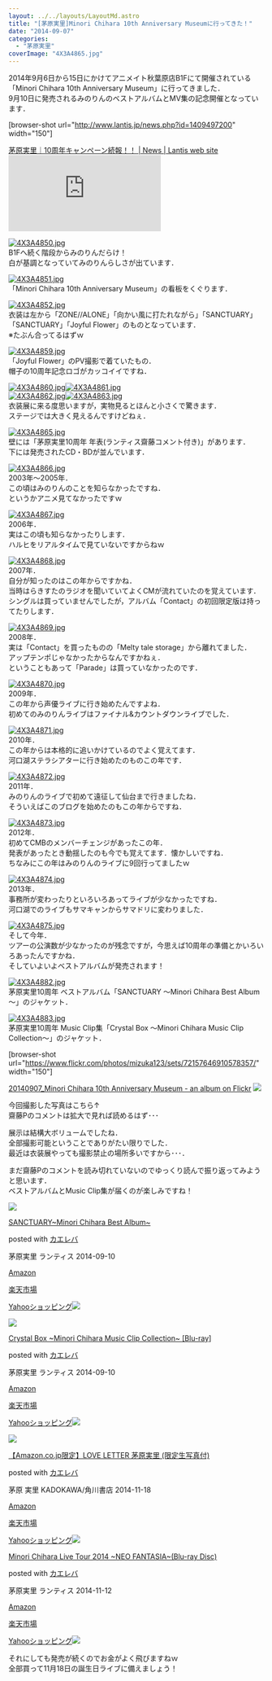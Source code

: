 ```yaml
---
layout: ../../layouts/LayoutMd.astro
title: "[茅原実里]Minori Chihara 10th Anniversary Museumに行ってきた！"
date: "2014-09-07"
categories: 
  - "茅原実里"
coverImage: "4X3A4865.jpg"
---
```


2014年9月6日から15日にかけてアニメイト秋葉原店B1Fにて開催されている「Minori Chihara 10th Anniversary Museum」に行ってきました．  
9月10日に発売されるみのりんのベストアルバムとMV集の記念開催となっています．

\[browser-shot url="http://www.lantis.jp/news.php?id=1409497200" width="150"\]

[茅原実里｜10周年キャンペーン続報！！ | News | Lantis web site](http://www.lantis.jp/news.php?id=1409497200) [![](http://b.hatena.ne.jp/entry/image/http://www.lantis.jp/news.php?id=1409497200)](http://b.hatena.ne.jp/entry/http://www.lantis.jp/news.php?id=1409497200)

[![4X3A4850.jpg](images/14978559158_458ef149fc_b.jpg)](https://www.flickr.com/photos/67522130@N08/14978559158/ "4X3A4850.jpg")  
B1Fへ続く階段からみのりんだらけ！  
白が基調となっていてみのりんらしさが出ています．

[![4X3A4851.jpg](images/15165144245_cda284275f_b.jpg)](https://www.flickr.com/photos/67522130@N08/15165144245/ "4X3A4851.jpg")  
「Minori Chihara 10th Anniversary Museum」の看板をくぐります．

[![4X3A4852.jpg](images/15142104836_a7fb8eff6f_b.jpg)](https://www.flickr.com/photos/67522130@N08/15142104836/ "4X3A4852.jpg")  
衣装は左から「ZONE//ALONE」「向かい風に打たれながら」「SANCTUARY」「SANCTUARY」「Joyful Flower」のものとなっています．  
※たぶん合ってるはずｗ

[![4X3A4859.jpg](images/15162155051_5ebf719e78_b.jpg)](https://www.flickr.com/photos/67522130@N08/15162155051/ "4X3A4859.jpg")  
「Joyful Flower」のPV撮影で着ていたもの．  
帽子の10周年記念ロゴがカッコイイですね．

[![4X3A4860.jpg](images/14978413769_03c263738d_b.jpg)](https://www.flickr.com/photos/67522130@N08/14978413769/ "4X3A4860.jpg")[![4X3A4861.jpg](images/15162158371_62843fb999_b.jpg)](https://www.flickr.com/photos/67522130@N08/15162158371/ "4X3A4861.jpg")  
[![4X3A4862.jpg](images/14978486660_06ebbf957f_b.jpg)](https://www.flickr.com/photos/67522130@N08/14978486660/ "4X3A4862.jpg")[![4X3A4863.jpg](images/15165152425_b334cd8c0f_b.jpg)](https://www.flickr.com/photos/67522130@N08/15165152425/ "4X3A4863.jpg")  
衣装展に来る度思いますが，実物見るとほんと小さくで驚きます．  
ステージでは大きく見えるんですけどねぇ．

[![4X3A4865.jpg](images/14978489770_de5b38d2d6_b.jpg)](https://www.flickr.com/photos/67522130@N08/14978489770/ "4X3A4865.jpg")  
壁には「茅原実里10周年 年表(ランティス齋藤コメント付き)」があります．  
下には発売されたCD・BDが並んでいます．

[![4X3A4866.jpg](images/15165155615_8b8624c1c3_b.jpg)](https://www.flickr.com/photos/67522130@N08/15165155615/ "4X3A4866.jpg")  
2003年～2005年．  
この頃はみのりんのことを知らなかったですね．  
というかアニメ見てなかったですｗ

[![4X3A4867.jpg](images/15142116796_d5d87e7089_b.jpg)](https://www.flickr.com/photos/67522130@N08/15142116796/ "4X3A4867.jpg")  
2006年．  
実はこの頃も知らなかったりします．  
ハルヒをリアルタイムで見ていないですからねｗ

[![4X3A4868.jpg](images/14978424219_2aafb84704_b.jpg)](https://www.flickr.com/photos/67522130@N08/14978424219/ "4X3A4868.jpg")  
2007年．  
自分が知ったのはこの年からですかね．  
当時はらきすたのラジオを聞いていてよくCMが流れていたのを覚えています．  
シングルは買っていませんでしたが，アルバム「Contact」の初回限定版は持ってたりします．

[![4X3A4869.jpg](images/14978577158_7486cc39d2_b.jpg)](https://www.flickr.com/photos/67522130@N08/14978577158/ "4X3A4869.jpg")  
2008年．  
実は「Contact」を買ったものの「Melty tale storage」から離れてました．  
アップテンポじゃなかったからなんですかねぇ．  
ということもあって「Parade」は買っていなかったのです．

[![4X3A4870.jpg](images/14978578698_cfc6381ca9_b.jpg)](https://www.flickr.com/photos/67522130@N08/14978578698/ "4X3A4870.jpg")  
2009年．  
この年から声優ライブに行き始めたんですよね．  
初めてのみのりんライブはファイナル&カウントダウンライブでした．

[![4X3A4871.jpg](images/14978580738_6d569f5bb4_b.jpg)](https://www.flickr.com/photos/67522130@N08/14978580738/ "4X3A4871.jpg")  
2010年．  
この年からは本格的に追いかけているのでよく覚えてます．  
河口湖ステラシアターに行き始めたのものこの年です．

[![4X3A4872.jpg](images/15165166085_2e97897d41_b.jpg)](https://www.flickr.com/photos/67522130@N08/15165166085/ "4X3A4872.jpg")  
2011年．  
みのりんのライブで初めて遠征して仙台まで行きましたね．  
そういえばこのブログを始めたのもこの年からですね．

[![4X3A4873.jpg](images/15164773862_256fb36502_b.jpg)](https://www.flickr.com/photos/67522130@N08/15164773862/ "4X3A4873.jpg")  
2012年．  
初めてCMBのメンバーチェンジがあったこの年．  
発表があったとき動揺したのも今でも覚えてます．懐かしいですね．  
ちなみにこの年はみのりんのライブに9回行ってましたｗ

[![4X3A4874.jpg](images/15164776062_3c1776c642_b.jpg)](https://www.flickr.com/photos/67522130@N08/15164776062/ "4X3A4874.jpg")  
2013年．  
事務所が変わったりといろいろあってライブが少なかったですね．  
河口湖でのライブもサマキャンからサマドリに変わりました．

[![4X3A4875.jpg](images/14978588687_201c787442_b.jpg)](https://www.flickr.com/photos/67522130@N08/14978588687/ "4X3A4875.jpg")  
そして今年．  
ツアーの公演数が少なかったのが残念ですが，今思えば10周年の準備とかいろいろあったんですかね．  
そしていよいよベストアルバムが発売されます！

[![4X3A4882.jpg](images/14978441589_45ce6bacf2_b.jpg)](https://www.flickr.com/photos/67522130@N08/14978441589/ "4X3A4882.jpg")  
茅原実里10周年 ベストアルバム「SANCTUARY ～Minori Chihara Best Album～」のジャケット．

[![4X3A4883.jpg](images/15162185901_c1b5347295_b.jpg)](https://www.flickr.com/photos/67522130@N08/15162185901/ "4X3A4883.jpg")  
茅原実里10周年 Music Clip集「Crystal Box ～Minori Chihara Music Clip Collection～」のジャケット．

\[browser-shot url="https://www.flickr.com/photos/mizuka123/sets/72157646910578357/" width="150"\]

[20140907\_Minori Chihara 10th Anniversary Museum - an album on Flickr](https://www.flickr.com/photos/mizuka123/sets/72157646910578357/) [![](http://b.hatena.ne.jp/entry/image/https://www.flickr.com/photos/mizuka123/sets/72157646910578357/)](http://b.hatena.ne.jp/entry/https://www.flickr.com/photos/mizuka123/sets/72157646910578357/)

今回撮影した写真はこちら↑  
齋藤Pのコメントは拡大で見れば読めるはず･･･

展示は結構大ボリュームでしたね．  
全部撮影可能ということでありがたい限りでした．  
最近は衣装展やっても撮影禁止の場所多いですから･･･．

まだ齋藤Pのコメントを読み切れていないのでゆっくり読んで振り返ってみようと思います．  
ベストアルバムとMusic Clip集が届くのが楽しみですね！

[![](images/51rBSrd61WL._SL160_.jpg)](https://www.amazon.co.jp/exec/obidos/ASIN/B00KDPP49Y/mizuka123-22/ref=nosim/)

[SANCTUARY~Minori Chihara Best Album~](https://www.amazon.co.jp/exec/obidos/ASIN/B00KDPP49Y/mizuka123-22/ref=nosim/)

posted with [カエレバ](http://kaereba.com)

茅原実里 ランティス 2014-09-10

[Amazon](http://www.amazon.co.jp/gp/search?keywords=SANCTUARY~Minori%20Chihara%20Best%20Album~&__mk_ja_JP=%83J%83%5E%83J%83i&tag=mizuka123-22 "アマゾン")

[楽天市場](http://hb.afl.rakuten.co.jp/hgc/032b53ee.4b34c5ee.0f4a541e.f440145e/?pc=http%3A%2F%2Fsearch.rakuten.co.jp%2Fsearch%2Fmall%2FSANCTUARY~Minori%2520Chihara%2520Best%2520Album~%2F-%2Ff.1-p.1-s.1-sf.0-st.A-v.2%3Fx%3D0%26scid%3Daf_ich_link_urltxt%26m%3Dhttp%3A%2F%2Fm.rakuten.co.jp%2F "楽天市場")

[Yahooショッピング![](//ad.jp.ap.valuecommerce.com/servlet/gifbanner?sid=3066752&pid=881990642)](//ck.jp.ap.valuecommerce.com/servlet/referral?sid=3066752&pid=881990642&vc_url=http%3A%2F%2Fshopping.search.yahoo.co.jp%2Fsearch%3FuIv%3Don%26ei%3DUTF-8%26tab_ex%3Dcommerce%26slider%3D0%26va%3DSANCTUARY~Minori%2520Chihara%2520Best%2520Album~ "Yahooショッピング")

[![](images/51CsRahXdIL._SL160_.jpg)](https://www.amazon.co.jp/exec/obidos/ASIN/B00KDPP4Q2/mizuka123-22/ref=nosim/)

[Crystal Box ~Minori Chihara Music Clip Collection~ \[Blu-ray\]](https://www.amazon.co.jp/exec/obidos/ASIN/B00KDPP4Q2/mizuka123-22/ref=nosim/)

posted with [カエレバ](http://kaereba.com)

茅原実里 ランティス 2014-09-10

[Amazon](http://www.amazon.co.jp/gp/search?keywords=Crystal%20Box%20~Minori%20Chihara%20Music%20Clip%20Collection~%20%5BBlu-ray%5D&__mk_ja_JP=%83J%83%5E%83J%83i&tag=mizuka123-22 "アマゾン")

[楽天市場](http://hb.afl.rakuten.co.jp/hgc/032b53ee.4b34c5ee.0f4a541e.f440145e/?pc=http%3A%2F%2Fsearch.rakuten.co.jp%2Fsearch%2Fmall%2FCrystal%2520Box%2520~Minori%2520Chihara%2520Music%2520Clip%2520Collection~%2520%255BBlu-ray%255D%2F-%2Ff.1-p.1-s.1-sf.0-st.A-v.2%3Fx%3D0%26scid%3Daf_ich_link_urltxt%26m%3Dhttp%3A%2F%2Fm.rakuten.co.jp%2F "楽天市場")

[Yahooショッピング![](//ad.jp.ap.valuecommerce.com/servlet/gifbanner?sid=3066752&pid=881990642)](//ck.jp.ap.valuecommerce.com/servlet/referral?sid=3066752&pid=881990642&vc_url=http%3A%2F%2Fshopping.search.yahoo.co.jp%2Fsearch%3FuIv%3Don%26ei%3DUTF-8%26tab_ex%3Dcommerce%26slider%3D0%26va%3DCrystal%2520Box%2520~Minori%2520Chihara%2520Music%2520Clip%2520Collection~%2520%255BBlu-ray%255D "Yahooショッピング")

[![](images/41tg5WjoWcL._SL160_.jpg)](https://www.amazon.co.jp/exec/obidos/ASIN/4041020964/mizuka123-22/ref=nosim/)

[【Amazon.co.jp限定】LOVE LETTER 茅原実里 (限定生写真付)](https://www.amazon.co.jp/exec/obidos/ASIN/4041020964/mizuka123-22/ref=nosim/)

posted with [カエレバ](http://kaereba.com)

茅原 実里 KADOKAWA/角川書店 2014-11-18

[Amazon](http://www.amazon.co.jp/gp/search?keywords=%81yAmazon.co.jp%8C%C0%92%E8%81zLOVE%20LETTER%20%8A%9D%8C%B4%8E%C0%97%A2%20%28%8C%C0%92%E8%90%B6%8E%CA%90%5E%95t%29&__mk_ja_JP=%83J%83%5E%83J%83i&tag=mizuka123-22 "アマゾン")

[楽天市場](http://hb.afl.rakuten.co.jp/hgc/032b53ee.4b34c5ee.0f4a541e.f440145e/?pc=http%3A%2F%2Fsearch.rakuten.co.jp%2Fsearch%2Fmall%2F%25E3%2580%2590Amazon.co.jp%25E9%2599%2590%25E5%25AE%259A%25E3%2580%2591LOVE%2520LETTER%2520%25E8%258C%2585%25E5%258E%259F%25E5%25AE%259F%25E9%2587%258C%2520%2528%25E9%2599%2590%25E5%25AE%259A%25E7%2594%259F%25E5%2586%2599%25E7%259C%259F%25E4%25BB%2598%2529%2F-%2Ff.1-p.1-s.1-sf.0-st.A-v.2%3Fx%3D0%26scid%3Daf_ich_link_urltxt%26m%3Dhttp%3A%2F%2Fm.rakuten.co.jp%2F "楽天市場")

[Yahooショッピング![](//ad.jp.ap.valuecommerce.com/servlet/gifbanner?sid=3066752&pid=881990642)](//ck.jp.ap.valuecommerce.com/servlet/referral?sid=3066752&pid=881990642&vc_url=http%3A%2F%2Fshopping.search.yahoo.co.jp%2Fsearch%3FuIv%3Don%26ei%3DUTF-8%26tab_ex%3Dcommerce%26slider%3D0%26va%3D%25E3%2580%2590Amazon.co.jp%25E9%2599%2590%25E5%25AE%259A%25E3%2580%2591LOVE%2520LETTER%2520%25E8%258C%2585%25E5%258E%259F%25E5%25AE%259F%25E9%2587%258C%2520%2528%25E9%2599%2590%25E5%25AE%259A%25E7%2594%259F%25E5%2586%2599%25E7%259C%259F%25E4%25BB%2598%2529 "Yahooショッピング")

[](https://www.amazon.co.jp/exec/obidos/ASIN/B00MDTK5N8/mizuka123-22/ref=nosim/)

[Minori Chihara Live Tour 2014 ~NEO FANTASIA~(Blu-ray Disc)](https://www.amazon.co.jp/exec/obidos/ASIN/B00MDTK5N8/mizuka123-22/ref=nosim/)

posted with [カエレバ](http://kaereba.com)

茅原実里 ランティス 2014-11-12

[Amazon](http://www.amazon.co.jp/gp/search?keywords=Minori%20Chihara%20Live%20Tour%202014%20~NEO%20FANTASIA~%28Blu-ray%20Disc%29&__mk_ja_JP=%83J%83%5E%83J%83i&tag=mizuka123-22 "アマゾン")

[楽天市場](http://hb.afl.rakuten.co.jp/hgc/032b53ee.4b34c5ee.0f4a541e.f440145e/?pc=http%3A%2F%2Fsearch.rakuten.co.jp%2Fsearch%2Fmall%2FMinori%2520Chihara%2520Live%2520Tour%25202014%2520~NEO%2520FANTASIA~%2528Blu-ray%2520Disc%2529%2F-%2Ff.1-p.1-s.1-sf.0-st.A-v.2%3Fx%3D0%26scid%3Daf_ich_link_urltxt%26m%3Dhttp%3A%2F%2Fm.rakuten.co.jp%2F "楽天市場")

[Yahooショッピング![](//ad.jp.ap.valuecommerce.com/servlet/gifbanner?sid=3066752&pid=881990642)](//ck.jp.ap.valuecommerce.com/servlet/referral?sid=3066752&pid=881990642&vc_url=http%3A%2F%2Fshopping.search.yahoo.co.jp%2Fsearch%3FuIv%3Don%26ei%3DUTF-8%26tab_ex%3Dcommerce%26slider%3D0%26va%3DMinori%2520Chihara%2520Live%2520Tour%25202014%2520~NEO%2520FANTASIA~%2528Blu-ray%2520Disc%2529 "Yahooショッピング")

それにしても発売が続くのでお金がよく飛びますねｗ  
全部買って11月18日の誕生日ライブに備えましょう！

